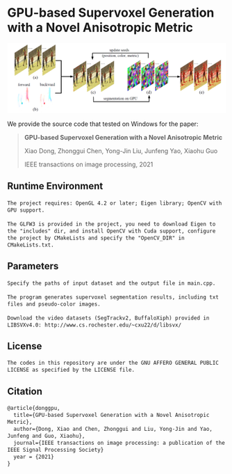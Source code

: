 # GPU-based Supervoxel Generation with a Novel Anisotropic Metric
![](image/flowchart.png)

We provide the source code that tested on Windows for the paper: 
> **GPU-based Supervoxel Generation with a Novel Anisotropic Metric**
>
> Xiao Dong, 
> Zhonggui Chen, 
> Yong-Jin Liu, 
> Junfeng Yao, 
> Xiaohu Guo
>
> IEEE transactions on image processing, 2021


## Runtime Environment 
```
The project requires: OpenGL 4.2 or later; Eigen library; OpenCV with GPU support.

The GLFW3 is provided in the project, you need to download Eigen to the "includes" dir, and install OpenCV with Cuda support, configure the project by CMakeLists and specify the "OpenCV_DIR" in CMakeLists.txt.
```
## Parameters 
```
Specify the paths of input dataset and the output file in main.cpp.

The program generates supervoxel segmentation results, including txt files and pseudo-color images.

Download the video datasets (SegTrackv2, BuffaloXiph) provided in LIBSVXv4.0: http://www.cs.rochester.edu/~cxu22/d/libsvx/
```
## License
```
The codes in this repository are under the GNU AFFERO GENERAL PUBLIC LICENSE as specified by the LICENSE file.
```
## Citation
```
@article{donggpu,
  title={GPU-based Supervoxel Generation with a Novel Anisotropic Metric},
  author={Dong, Xiao and Chen, Zhonggui and Liu, Yong-Jin and Yao, Junfeng and Guo, Xiaohu},
  journal={IEEE transactions on image processing: a publication of the IEEE Signal Processing Society}
  year = {2021}
}
```


